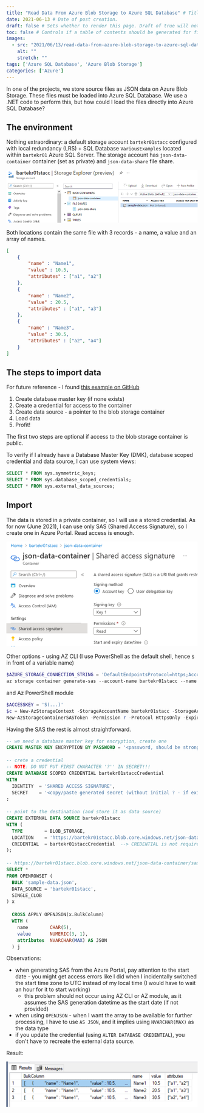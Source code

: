 ```yaml
---
title: "Read Data From Azure Blob Storage to Azure SQL Database" # Title of the blog post.
date: 2021-06-13 # Date of post creation.
draft: false # Sets whether to render this page. Draft of true will not be rendered.
toc: false # Controls if a table of contents should be generated for first-level links automatically.
images:
  - src: "2021/06/13/read-data-from-azure-blob-storage-to-azure-sql-database/images/StorageAccountContent.png"
    alt: ""
    stretch: ""
tags: ['Azure SQL Database', 'Azure Blob Storage']
categories: ['Azure']
---
```


In one of the projects, we store source files as JSON data on Azure Blob Storage. These files must be loaded into Azure SQL Database. We use a .NET code to perform this, but how could I load the files directly into Azure SQL Database?

## The environment

Nothing extraordinary: a default storage account `bartekr01stacc` configured with local redundancy (LRS) + SQL Database `VariousExamples` located within `bartekr01` Azure SQL Server. The storage account has `json-data-container` container (set as private) and `json-data-share` file share.

![Storage account content](./images/StorageAccountContent.png#center)

Both locations contain the same file with 3 records - a name, a value and an array of names.

```json
[
    {
        "name" : "Name1",
        "value" : 10.5,
        "attributes" : ["a1", "a2"]
    },
    {
        "name" : "Name2",
        "value" : 20.5,
        "attributes" : ["a1", "a3"]
    },
    {
        "name" : "Name3",
        "value" : 30.5,
        "attributes" : ["a2", "a4"]
    }
]
```

## The steps to import data

For future reference - I found [this example on GitHub](https://github.com/microsoft/sql-server-samples/blob/master/samples/features/sql-bulk-load/load-from-azure-blob-storage/LoadFromAzureBlobStorage.sql)

1. Create database master key (if none exists)
2. Create a credential for access to the container
3. Create data source - a pointer to the blob storage container
4. Load data
5. Profit!

The first two steps are optional if access to the blob storage container is public.

To verify if I already have a Database Master Key (DMK), database scoped credential and data source, I can use system views:

```sql
SELECT * FROM sys.symmetric_keys;
SELECT * FROM sys.database_scoped_credentials;
SELECT * FROM sys.external_data_sources;
```

## Import

The data is stored in a private container, so I will use a stored credential. As for now (June 2021), I can use only SAS (Shared Access Signature), so I create one in Azure Portal. Read access is enough.

![Generate SAS](./images/GenerateSAS.png#center)

Other options - using AZ CLI (I use PowerShell as the default shell, hence `$` in front of a variable name)

```powershell
$AZURE_STORAGE_CONNECTION_STRING = 'DefaultEndpointsProtocol=https;AccountName=bartekr01stacc;AccountKey=S(...);EndpointSuffix=core.windows.net'
az storage container generate-sas --account-name bartekr01stacc --name json-data-container --https-only --permissions r --expiry 2021-06-19T23:59:59Z --connection-string $AZURE_STORAGE_CONNECTION_STRING
```

and Az PowerShell module

```powershell
$ACCESSKEY = 'S(...)'
$c = New-AzStorageContext -StorageAccountName bartekr01stacc -StorageAccountKey $ACCESSKEY
New-AzStorageContainerSASToken -Permission r -Protocol HttpsOnly -ExpiryTime 2021-06-19T23:59:59Z -Context $c -Name json-data-container
```

Having the SAS the rest is almost straightforward.

```sql
-- we need a database master key for encryption, create one
CREATE MASTER KEY ENCRYPTION BY PASSWORD = '<password, should be strong>';

-- crete a credential
-- NOTE: DO NOT PUT FIRST CHARACTER '?'' IN SECRET!!!
CREATE DATABASE SCOPED CREDENTIAL bartekr01staccCredential 
WITH
  IDENTITY  = 'SHARED ACCESS SIGNATURE',
  SECRET    = '<copy/paste generated secret (without initial ? - if exists)>'
;

-- point to the destination (and store it as data source) 
CREATE EXTERNAL DATA SOURCE bartekr01stacc
WITH (
  TYPE        = BLOB_STORAGE, 
  LOCATION    = 'https://bartekr01stacc.blob.core.windows.net/json-data-container', 
  CREDENTIAL  = bartekr01staccCredential  --> CREDENTIAL is not required if a blob storage is public!
);

-- https://bartekr01stacc.blob.core.windows.net/json-data-container/sample-data.json
SELECT *
FROM OPENROWSET (
  BULK 'sample-data.json',
  DATA_SOURCE = 'bartekr01stacc',
  SINGLE_CLOB
) x

  CROSS APPLY OPENJSON(x.BulkColumn)
  WITH (
    name        CHAR(5),
    value       NUMERIC(3, 1),
    attributes  NVARCHAR(MAX) AS JSON
  ) j
```

Observations:

- when generating SAS from the Azure Portal, pay attention to the start date - you might get access errors like I did when I incidentally switched the start time zone to UTC instead of my local time (I would have to wait an hour for it to start working)
  - this problem should not occur using AZ CLI or AZ module, as it assumes the SAS generation datetime as the start date (if not provided)
- when using `OPENJSON` - when I want the array to be available for further processing, I have to use `AS JSON`, and it implies using `NVARCHAR(MAX)` as the data type
- if you update the credential (using `ALTER DATABASE CREDENTIAL`), you don't have to recreate the external data source.

Result:

![JSON import result](./images/Result.png#center)
